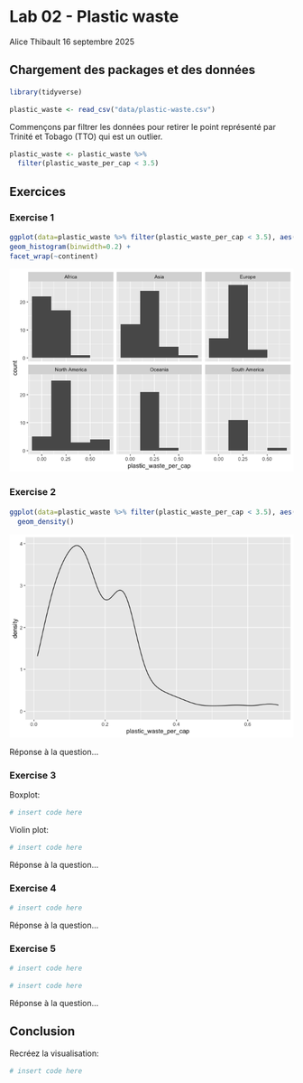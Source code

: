 Lab 02 - Plastic waste
================
Alice Thibault
16 septembre 2025

## Chargement des packages et des données

``` r
library(tidyverse) 
```

``` r
plastic_waste <- read_csv("data/plastic-waste.csv")
```

Commençons par filtrer les données pour retirer le point représenté par
Trinité et Tobago (TTO) qui est un outlier.

``` r
plastic_waste <- plastic_waste %>%
  filter(plastic_waste_per_cap < 3.5)
```

## Exercices

### Exercise 1

``` r
ggplot(data=plastic_waste %>% filter(plastic_waste_per_cap < 3.5), aes(x=plastic_waste_per_cap)) +
geom_histogram(binwidth=0.2) +
facet_wrap(~continent)
```

![](lab-02_files/figure-gfm/plastic-waste-continent-1.png)<!-- -->

### Exercise 2

``` r
ggplot(data=plastic_waste %>% filter(plastic_waste_per_cap < 3.5), aes(x=plastic_waste_per_cap)) +
  geom_density() 
```

![](lab-02_files/figure-gfm/plastic-waste-density-1.png)<!-- -->

Réponse à la question…

### Exercise 3

Boxplot:

``` r
# insert code here
```

Violin plot:

``` r
# insert code here
```

Réponse à la question…

### Exercise 4

``` r
# insert code here
```

Réponse à la question…

### Exercise 5

``` r
# insert code here
```

``` r
# insert code here
```

Réponse à la question…

## Conclusion

Recréez la visualisation:

``` r
# insert code here
```
